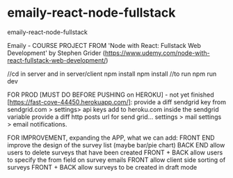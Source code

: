 # emaily-react-node-fullstack
emaily-react-node-fullstack

Emaily - COURSE PROJECT FROM 'Node with React: Fullstack Web Development' by Stephen Grider (https://www.udemy.com/node-with-react-fullstack-web-development/)

//cd in server and in server/client
npm install 
npm install
//to run
npm run dev

FOR PROD [MUST DO BEFORE PUSHING on HEROKU] - not yet finished [https://fast-cove-44450.herokuapp.com/]:
provide a diff sendgrid key from sendgrid.com > settings> api keys add to heroku.com inside the sendgrid variable
provide a diff http posts url for send grid... settings > mail settings > email notifications.

FOR IMPROVEMENT, expanding the APP, what we can add:
FRONT END improve the design of the survey list (maybe bar/pie chart)
BACK END allow users to delete surveys that have been created
FRONT + BACK allow users to specify the from field on survey emails
FRONT allow client side sorting of surveys
FRONT + BACK allow surveys to be created in draft mode
